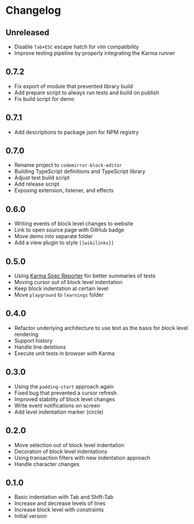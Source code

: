# Changelog

## Unreleased

- Disable `Tab+ESC` escape hatch for vim compatibility
- Improve testing pipeline by properly integrating the Karma runner

## 0.7.2

- Fix export of module that prevented library build
- Add prepare script to always run tests and build on publish
- Fix build script for demo

## 0.7.1

- Add descriptions to package json for NPM registry

## 0.7.0

- Rename project to `codemirror-block-editor`
- Building TypeScript definitions and TypeScript library
- Adjust test build script
- Add release script
- Exposing extension, listener, and effects

## 0.6.0

- Writing events of block level changes to website
- Link to open source page with GitHub badge
- Move demo into separate folder
- Add a view plugin to style `[[wikilinks]]`

## 0.5.0

- Using [Karma Spec Reporter](https://www.npmjs.com/package/karma-spec-reporter) for better summaries of tests
- Moving cursor out of block level indentation
- Keep block indentation at certain level
- Move `playground` to `learnings` folder

## 0.4.0

- Refactor underlying architecture to use text as the basis for block level rendering
- Support history
- Handle line deletions
- Execute unit tests in browser with Karma

## 0.3.0

- Using the `padding-start` approach again
- Fixed bug that prevented a cursor refresh
- Improved stability of block level changes
- Write event notifications on screen
- Add level indentation marker (circle)

## 0.2.0

- Move selection out of block level indentation
- Decoration of block level indentations
- Using transaction filters with new indentation approach
- Handle character changes

## 0.1.0

- Basic indentation with Tab and Shift-Tab
- Increase and decrease levels of lines
- Increase block level with constraints
- Initial version
